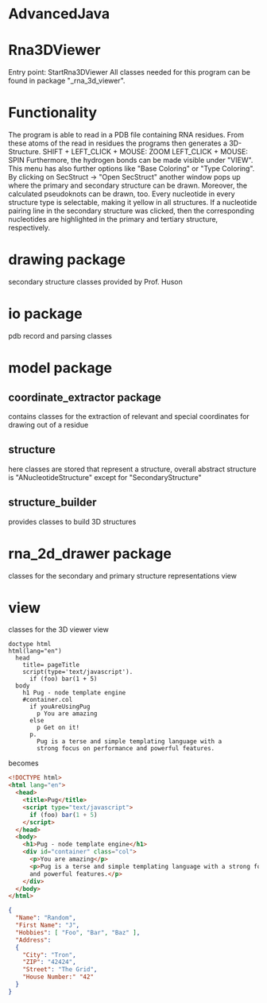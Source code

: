 # AdvancedJava

# Rna3DViewer
Entry point: StartRna3DViewer
All classes needed for this program can be found in package "_rna_3d_viewer".

# Functionality
The program is able to read in a PDB file containing RNA residues. From these
atoms of the read in residues the programs then generates a 3D-Structure.
SHIFT + LEFT_CLICK + MOUSE: ZOOM
LEFT_CLICK + MOUSE: SPIN
Furthermore, the hydrogen bonds can be made visible under "VIEW". This menu has also 
further options like "Base Coloring" or "Type Coloring".
By clicking on SecStruct -> "Open SecStruct" another window pops up where the primary 
and secondary structure can be drawn. Moreover, the calculated pseudoknots can be drawn,
too.
Every nucleotide in every structure type is selectable, making it yellow in all structures.
If a nucleotide pairing line in the secondary structure was clicked, then the 
corresponding nucleotides are highlighted in the primary and tertiary structure, respectively.

# drawing package
secondary structure classes provided by Prof. Huson

# io package
pdb record and parsing classes

# model package
## coordinate_extractor package
contains classes for the extraction of relevant and special coordinates for drawing out of a
residue
## structure
here classes are stored that represent a structure, overall abstract structure is "ANucleotideStructure"
except for "SecondaryStructure"
## structure_builder
provides classes to build 3D structures

# rna_2d_drawer package
classes for the secondary and primary structure representations view

# view
classes for the 3D viewer view

```JADE
doctype html
html(lang="en")
  head
    title= pageTitle
    script(type='text/javascript').
      if (foo) bar(1 + 5)
  body
    h1 Pug - node template engine
    #container.col
      if youAreUsingPug
        p You are amazing
      else
        p Get on it!
      p.
        Pug is a terse and simple templating language with a
        strong focus on performance and powerful features.
```
becomes
```HTML
<!DOCTYPE html>
<html lang="en">
  <head>
    <title>Pug</title>
    <script type="text/javascript">
      if (foo) bar(1 + 5)
    </script>
  </head>
  <body>
    <h1>Pug - node template engine</h1>
    <div id="container" class="col">
      <p>You are amazing</p>
      <p>Pug is a terse and simple templating language with a strong focus on performance
      and powerful features.</p>
    </div>
  </body>
</html>
```
```JSON
{
  "Name": "Random",
  "First Name": "J",
  "Hobbies": [ "Foo", "Bar", "Baz" ],
  "Address":
  {
    "City": "Tron",
    "ZIP": "42424",
    "Street": "The Grid",
    "House Number:" "42"
  }
}
```
